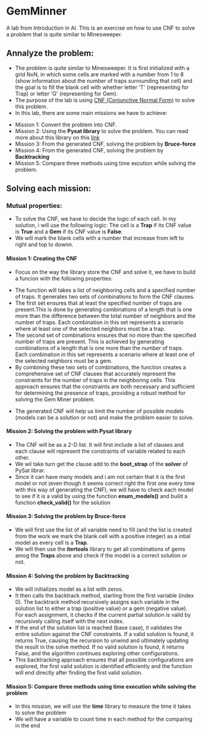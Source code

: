 # GemMinner
A lab from Introduction in AI. This is an exercise on how to use CNF to solve a problem that is quite similar to Minesweeper.

## Annalyze the problem:

- The problem is quite similar to Minesweeper. It is first initialized with a grid NxN, in which some cells are marked with a number from 1 to 8 (show information about the number of traps surrounding that cell) and the goal is to fill the blank cell with whether letter 'T' (representing for Trap) or letter 'G' (representing for Gem).
- The purpose of the lab is using  [CNF (Conjunctive Normal Form)](https://en.wikipedia.org/wiki/Conjunctive_normal_form) to solve this problem. 
- In this lab, there are some main missions we have to achieve:
 + Mission 1: Convert the problem into CNF.
 + Mission 2: Using the **Pysat library** to solve the problem. You can read more about this library on this [link](https://pysathq.github.io/)
 + Mission 3: From the generated CNF, solving the problem by **Bruce-force**
 + Mission 4: From the generated CNF, solving the problem by **Backtracking**
 + Mission 5: Compare three methods using time excution while solving the problem.

## Solving each mission:

### Mutual properties:

- To solve the CNF, we have to decide the logic of each cell. In my solution, i will use the following logic: The cell is a **Trap** if its CNF value is **True** and a **Gem** if its CNF value is **False**.
- We will mark the blank cells with a number that increase from left to right and top to downn.

#### Mission 1: Creating the CNF

- Focus on the way the library store the CNF and solve it, we have to build a funcion with the following properties:
 + The function will takes a list of neighboring cells and a specified number of
traps. It generates two sets of combinations to form the CNF clauses. 
 + The first set ensures that at least the specified number of traps are present.This is done by generating combinations of a length that is one more than the difference between the total number of neighbors and the number of traps. Each combination in this set represents a scenario where at least one of the selected neighbors must be a trap.
 + The second set of combinations ensures that no more than the specified number of traps are present. This is achieved by generating combinations of a length that is one more than the number of traps. Each combination in this set represents a scenario where at least one of the selected neighbors must be a gem. 
 + By combining these two sets of combinations, the function creates a comprehensive set of CNF clauses that accurately represent the constraints for the number of traps in the neighboring cells. This approach ensures that the constraints are both necessary and sufficient for determining the presence of traps, providing a robust method for solving the Gem Miner problem.
- The generated CNF will help us limit the number of possible models (models can be a solution or not) and make the problem easier to solve.

#### Mission 2: Solving the problem with Pysat library

- The CNF will be as a 2-D list. It will first include a list of clauses and each clause will represent the constraints of variable related to each other.
- We wil take turn get the clause add to the **boot_strap** of the **solver** of PySat librar.
- Since it can have many models and i am not certain that it is the first model or not (even though it seems correct right the first one every time with this way of generating the CNF), we will have to check each model to see if it is a valid by using the function **enum_models()** and build a function **check_valid()** for the solution

#### Mission 3: Solving the problem by Bruce-force

- We will first use the list of all variable need to fill (and the list is created from the work we mark the blank cell with a positive integer) as a intial model as every cell is a **Trap**.
- We will then use the **itertools** library to get all combinations of gems amog the **Traps** above and check if the model is a correct solution or not.

#### Mission 4: Solving the problem by Backtracking

- We will initializes model as a list with zeros. 
- It then calls the backtrack method, starting from the first variable (index 0). The backtrack method recursively assigns each variable in the solution list to either a trap (positive value) or a gem (negative value). For each assignment, it checks if the current partial solution is valid by recursively calling itself with the next index.
- If the end of the solution list is reached (base case), it validates the entire solution against the CNF constraints. If a valid solution is found, it returns True, causing the recursion to unwind and ultimately updating the result in the solve method. If no valid solution is found, it returns False, and the algorithm continues exploring other configurations. 
- This backtracking approach ensures that all possible configurations are explored, the first valid solution is identified efficiently and the function will end directly after finding the first valid solution.

#### Mission 5: Compare three methods using time execution while solving the problem

- In this mission, we will use the **time** library to measure the time it takes to solve the problem
- We will have a variable to count time in each method for the comparing in the end
